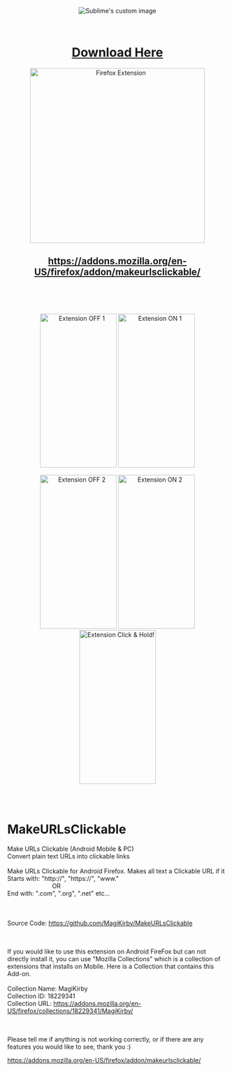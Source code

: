 <p align="center">
  <img src="https://addons.mozilla.org/user-media/addon_icons/2882/2882493-128.png?raw=true" alt="Sublime's custom image"/>
</p>



<br/> 

<h1 align="center">  <a href="https://addons.mozilla.org/en-US/firefox/addon/makeurlsclickable/">Download Here</a></h1>



<p align="center">
  <a href="https://addons.mozilla.org/en-US/firefox/addon/makeurlsclickable/">
    <img src="https://camo.githubusercontent.com/02b14785b7c3ceca373e79f38eba146affc188ebabf3b0eab701af2f2fae911b/68747470733a2f2f696d672e736869656c64732e696f2f62616467652f46697265666f782d3134316532342e7376673f267374796c653d666f722d7468652d6261646765266c6f676f3d66697265666f782d62726f77736572266c6f676f436f6c6f723d7768697465" alt="Firefox Extension" width="400" />
  </a>
</p>




<h2 align="center">  <a href="https://addons.mozilla.org/en-US/firefox/addon/makeurlsclickable/">https://addons.mozilla.org/en-US/firefox/addon/makeurlsclickable/</a></h2>






<br/>
<br/>
<br/>





<p align="center">
  <img src="https://github.com/user-attachments/assets/3d7697df-1802-4846-b035-b24408a2f16c?raw=true" alt="Extension OFF 1"  width="175" height="352"/>

  <img src="https://github.com/user-attachments/assets/1d5cb02b-56e8-4bb9-9311-83a08f58c00e?raw=true" alt="Extension ON 1"  width="175" height="352"/>
</p>



<p align="center">
  <img src="https://github.com/user-attachments/assets/bd44fed1-6d99-460d-8f9c-7975127b7070?raw=true" alt="Extension OFF 2"  width="175" height="352"/>

  <img src="https://github.com/user-attachments/assets/b3963047-fdd7-4a32-9cff-030975da550c?raw=true" alt="Extension ON 2"  width="175" height="352"/>

  <img src="https://github.com/user-attachments/assets/79308722-5d6f-42a7-856a-6db78126bb18?raw=true" alt="Extension Click & Hold!"  width="175" height="352"/>
</p>





<br/>
<br/>




# MakeURLsClickable
Make URLs Clickable (Android Mobile &amp; PC)
<br/>
Convert plain text URLs into clickable links
<br/>
<br/>
Make URLs Clickable for Android Firefox. Makes all text a Clickable URL if it 
<br/>
Starts with:      "http://", "https://",  "w<span>ww.</span>"
<br/>
       &nbsp;&nbsp;&nbsp;&nbsp;&nbsp;&nbsp;&nbsp;&nbsp;&nbsp;&nbsp;&nbsp;&nbsp;&nbsp;&nbsp;&nbsp;&nbsp;&nbsp;&nbsp;&nbsp;&nbsp;&nbsp;&nbsp;&nbsp;&nbsp;&nbsp;&nbsp;OR
<br/>
End with:      ".com", ".org", ".net" etc...
<br/>
<br/>
<br/>
<br/>
Source Code: https://github.com/MagiKirby/MakeURLsClickable
<br/>
<br/>
<br/>


If you would like to use this extension on Android FireFox but can not directly install it, you can use "Mozilla Collections" which is a collection of extensions that installs on Mobile. Here is a Collection that contains this Add-on.
<br/>
<br/>
Collection Name: MagiKirby
<br/>
Collection ID: 18229341
<br/>
Collection URL: https://addons.mozilla.org/en-US/firefox/collections/18229341/MagiKirby/
<br/>
<br/>
<br/>


Please tell me if anything is not working correctly, or if there are any features you would like to see, thank you :)

https://addons.mozilla.org/en-US/firefox/addon/makeurlsclickable/




